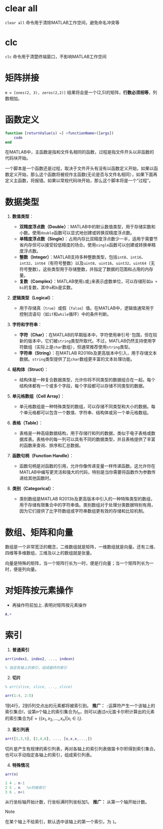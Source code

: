 # clear all
`clear all` 命令用于清除MATLAB工作空间，避免命名冲突等

# clc
`clc` 命令用于清楚终端窗口，不影响MATLAB工作空间

# 矩阵拼接
`m = [ones(2, 3), zeros(2,2)]`
结果将会是一个(2,5)的矩阵，**行数必须相等**，列数相加。

# 函数定义
``` MATLAB
function [returnValue(s) =] <functionName>([args])
	code
end
```
在MATLAB中，主函数是指和文件名相同的函数，过程是指文件开头以非函数的代码块开始。

一个脚本是一个函数还是过程，取决于文件开头有没有以函数定义开始，如果以函数定义开始，那么这个函数将被视作主函数(无论是否与文件名相同），如果下面再定义主函数，将报错。如果以常规代码块开始，那么这个脚本将是一个“过程”。


# 数据类型

1. **数值类型**：
   - **双精度浮点数（Double）**：MATLAB中的默认数值类型，用于存储实数和小数。使用`double`函数可以显式地创建或转换双精度浮点数。
   - **单精度浮点数（Single）**：占用内存比双精度浮点数少一半，适用于需要节省内存但可以接受较低精度的场合。使用`single`函数可以创建或转换单精度浮点数。
   - **整数（Integer）**：MATLAB支持多种整数类型，包括`int8`、`int16`、`int32`、`int64`（有符号整数）以及`uint8`、`uint16`、`uint32`、`uint64`（无符号整数）。这些类型用于存储整数，并指定了数据的范围和占用的内存量。
   - **复数（Complex）**：MATLAB使用`i`或`j`来表示虚数单位，可以存储形如`a + bi`的复数，其中`a`和`b`是实数。

2. **逻辑类型（Logical）**：
   - 用于存储真（`true`）或假（`false`）值。在MATLAB中，逻辑值通常用于控制流语句（如`if`和`while`循环）中的条件判断。

3. **字符和字符串**：
   - **字符（Char）**：在MATLAB的早期版本中，字符使用单引号`'`包围，但在较新的版本中，它们被`string`类型所取代。不过，MATLAB仍然支持使用字符数组（实际上是`char`数组），但通常推荐使用`string`类型。
   - **字符串（String）**：在MATLAB R2016b及更高版本中引入，用于存储文本数据。`string`类型提供了比`char`数组更丰富的文本处理功能。

4. **结构体（Struct）**：
   - 结构体是一种复合数据类型，允许你将不同类型的数据组合在一起。每个结构体都有一个或多个字段，每个字段都可以存储不同类型的数据。

5. **单元格数组（Cell Array）**：
   - 单元格数组是一种特殊类型的数组，可以存储不同类型和大小的数据。每个单元格都可以包含一个数值、字符串、结构体或另一个单元格数组。

6. **表格（Table）**：
   - 表格是一种高级数据结构，用于存储行和列的数据，类似于电子表格或数据库表。表格中的每一列可以具有不同的数据类型，并且表格提供了丰富的函数来查询、排序和汇总数据。

7. **函数句柄（Function Handle）**：
   - 函数句柄是对函数的引用，允许你像传递变量一样传递函数。这允许你在MATLAB中编写更灵活和强大的代码，特别是当你需要将函数作为参数传递给其他函数时。

8. **类别（Categorical）**：
   - 类别数组是MATLAB R2013b及更高版本中引入的一种特殊类型的数组，用于存储有限集合中的字符串值。类别数组对于处理分类数据特别有用，因为它们提供了比字符数组或字符串数组更有效的存储和比较机制。

# 数组、矩阵和向量
数组是一个非常宽泛的概念，二维数组就是矩阵，一维数组就是向量。还有三维、四维等多维数组，三维及以上的数组就是张量。

向量是特殊的矩阵，当一个矩阵行长为一时，便是行向量；当一个矩阵列长为一时，便是列向量。


# 对矩阵按元素操作
- 再操作符前加上`.`表明对矩阵按元素操作
```Matlab
A.+
```


# 索引
1. **普通索引**
```MATLAB
arr(index1, index2, ..., indexn)

% 指定各轴上的索引，组成最终的索引
```

2. **切片**
```MATLAB
% arr(slice, slice, ..., slice)

arr(1:4, 2:5)
```
1到4行，2到5列交点出的元素都将被索引到。
**推广：**
`:`运算符产生一个该轴上的索引集合$I$，设第$n$个轴上的索引集合为$I_n$，则可以通过$n$元笛卡尔积计算出的元素的索引集合为$E=\{(x_1, x_2, ...,, x_n) | x_i \in I_i\}$.

3. **索引列表**
```MATLAB
arr([1,3,5], [2,4,6], ..., [x,x,x,...,])
```
切片是产生有规律的索引列表，再对各轴上的索引列表做笛卡尔积得到索引集合。也可以手动指定各轴上的索引，组成索引列表。

4. **特殊情况**
```MATLAB
arr(n)

1 4 . n-1
2 5 . n   %n将被索引
3 6 . n+1
```
从行坐标轴开始计数，行坐标满时列坐标加1。
**推广：** 
从第一个轴开始计数。

>[!note] 
>在某个轴上不给索引，默认选中该轴上的第一个索引，为 `1`。

